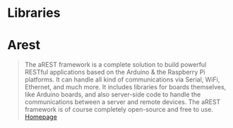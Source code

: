 # Libraries

# Arest

> The aREST framework is a complete solution to build powerful RESTful applications based on the Arduino & the Raspberry Pi platforms. It can handle all kind of communications via Serial, WiFi, Ethernet, and much more. It includes libraries for boards themselves, like Arduino boards, and also server-side code to handle the communications between a server and remote devices. The aREST framework is of course completely open-source and free to use. [Homepage](https://arest.io)